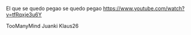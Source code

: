 El que se quedo pegao se quedo pegao
https://www.youtube.com/watch?v=tfRqxje3u6Y

TooManyMind
Juanki
Klaus26
